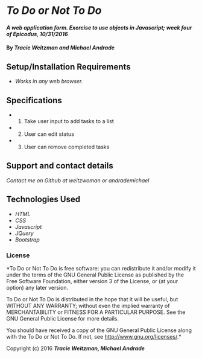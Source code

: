 # _To Do or Not To Do_

#### _A web application form. Exercise to use objects in Javascript; week four of Epicodus, 10/31/2016_

#### By _**Tracie Weitzman and Michael Andrade**_

## Setup/Installation Requirements

* _Works in any web browser._

## Specifications

* 1. Take user input to add tasks to a list

* 2. User can edit status

* 3. User can remove completed tasks

## Support and contact details

_Contact me on Github at weitzwoman or andrademichael_

## Technologies Used

* _HTML_
* _CSS_
* _Javascript_
* _JQuery_
* _Bootstrap_

### License

*To Do or Not To Do is free software: you can redistribute it and/or modify
it under the terms of the GNU General Public License as published by
the Free Software Foundation, either version 3 of the License, or
(at your option) any later version.

To Do or Not To Do is distributed in the hope that it will be useful,
but WITHOUT ANY WARRANTY; without even the implied warranty of
MERCHANTABILITY or FITNESS FOR A PARTICULAR PURPOSE. See the
GNU General Public License for more details.

You should have received a copy of the GNU General Public License
along with the To Do or Not To Do. If not, see <http://www.gnu.org/licenses/>.*

Copyright (c) 2016 **_Tracie Weitzman, Michael Andrade_**
